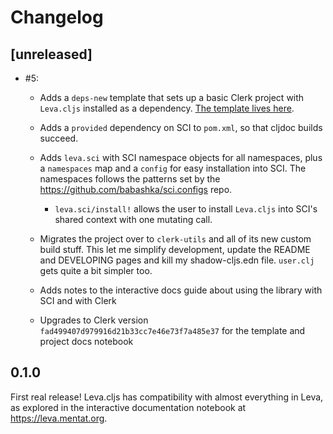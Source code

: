 # Changelog

## [unreleased]

- #5:

  - Adds a `deps-new` template that sets up a basic Clerk project with
    `Leva.cljs` installed as a dependency. [The template lives
    here](https://github.com/mentat-collective/Leva.cljs/tree/main/resources/leva/clerk).

  - Adds a `provided` dependency on SCI to `pom.xml`, so that cljdoc builds
    succeed.

  - Adds `leva.sci` with SCI namespace objects for all namespaces, plus a
    `namespaces` map and a `config` for easy installation into SCI. The
    namespaces follows the patterns set by the
    https://github.com/babashka/sci.configs repo.

    - `leva.sci/install!` allows the user to install `Leva.cljs` into SCI's
      shared context with one mutating call.

  - Migrates the project over to `clerk-utils` and all of its new custom build
    stuff. This let me simplify development, update the README and DEVELOPING
    pages and kill my shadow-cljs.edn file. `user.clj` gets quite a bit simpler
    too.

  - Adds notes to the interactive docs guide about using the library with SCI
    and with Clerk

  - Upgrades to Clerk version `fad499407d979916d21b33cc7e46e73f7a485e37` for the
    template and project docs notebook

## 0.1.0

First real release! Leva.cljs has compatibility with almost everything in Leva,
as explored in the interactive documentation notebook at https://leva.mentat.org.
